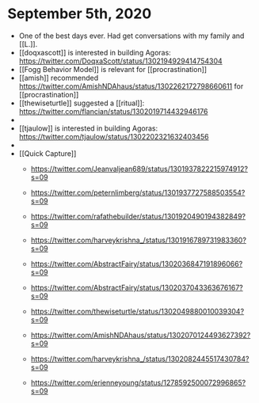# September 5th, 2020
- One of the best days ever. Had get conversations with my family and [[L.]].
- [[doqxascott]] is interested in building Agoras: https://twitter.com/DoqxaScott/status/1302194929414754304
- [[Fogg Behavior Model]] is relevant for [[procrastination]]
- [[amish]] recommended https://twitter.com/AmishNDAhaus/status/1302262172798660611 for [[procrastination]]
- [[thewiseturtle]] suggested a [[ritual]]: https://twitter.com/flancian/status/1302019714432946176
- 
- [[tjaulow]] is interested in building Agoras: https://twitter.com/tjaulow/status/1302202321632403456
- 
- [[Quick Capture]]
    - https://twitter.com/Jeanvaljean689/status/1301937822215974912?s=09


    - https://twitter.com/peternlimberg/status/1301937727588503554?s=09


    - https://twitter.com/rafathebuilder/status/1301920490194382849?s=09


    - https://twitter.com/harveykrishna_/status/1301916789731983360?s=09


    - https://twitter.com/AbstractFairy/status/1302036847191896066?s=09


    - https://twitter.com/AbstractFairy/status/1302037043363676167?s=09


    - https://twitter.com/thewiseturtle/status/1302049880010039304?s=09


    - https://twitter.com/AmishNDAhaus/status/1302070124493627392?s=09


    - https://twitter.com/harveykrishna_/status/1302082445517430784?s=09


    - https://twitter.com/erienneyoung/status/1278592500072996865?s=09



